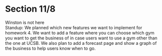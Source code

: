 # Section 11/8
Winston is not here  
Standup: We planned which new features we want to implement for homework 4. We want to add a feature where you can choose which gym you want to get the business of in case users want to
use a gym other than the one at UCSB. We also plan to add a forecast page and show a graph of the business to help users know when to go.
